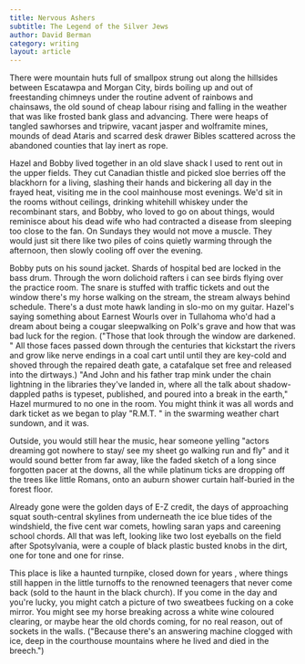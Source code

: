 ```yaml
---
title: Nervous Ashers
subtitle: The Legend of the Silver Jews
author: David Berman
category: writing
layout: article
---
```


There were mountain huts full of smallpox strung out along the hillsides between Escatawpa and Morgan City, birds boiling up and out of freestanding chimneys under the routine advent of rainbows and chainsaws, the old sound of cheap labour rising and falling in the weather that was like frosted bank glass and advancing. There were heaps of tangled sawhorses and tripwire, vacant jasper and wolframite mines, mounds of dead Ataris and scarred desk drawer Bibles scattered across the abandoned counties that lay inert as rope.

Hazel and Bobby lived together in an old slave shack I used to rent out in the upper fields. They cut Canadian thistle and picked sloe berries off the blackhorn for a living, slashing their hands and bickering all day in the frayed heat, visiting me in the cool mainhouse most evenings. We'd sit in the rooms without ceilings, drinking whitehill whiskey under the recombinant stars, and Bobby, who loved to go on about things, would reminisce about his dead wife who had contracted a disease from sleeping too close to the fan. On Sundays they would not move a muscle. They would just sit there like two piles of coins quietly warming through the afternoon, then slowly cooling off over the evening.

Bobby puts on his sound jacket. Shards of hospital bed are locked in the bass drum. Through the worn dolichoid rafters i can see birds flying over the practice room. The snare is stuffed with traffic tickets and out the window there's my horse walking on the stream, the stream always behind schedule. There's a dust mote hawk landing in slo-mo on my guitar. Hazel's saying something about Earnest Wourls over in Tullahoma who'd had a dream about being a cougar sleepwalking on Polk's grave and how that was bad luck for the region. ("Those that look through the window are darkened. " All those faces passed down through the centuries that kickstart the rivers and grow like nerve endings in a coal cart until until they are key-cold and shoved through the repaired death gate, a catafalque set free and released into the dirtways.) "And John and his father trap mink under the chain lightning in the libraries they've landed in, where all the talk about shadow-dappled paths is typeset, published, and poured into a break in the earth," Hazel murmured to no one in the room. You might think it was all words and dark ticket as we began to play "R.M.T. " in the swarming weather chart sundown, and it was.

Outside, you would still hear the music, hear someone yelling "actors dreaming got nowhere to stay/ see my sheet go walking run and fly" and it would sound better from far away, like the faded sketch of a long since forgotten pacer at the downs, all the while platinum ticks are dropping off the trees like little Romans, onto an auburn shower curtain half-buried in the forest floor.

Already gone were the golden days of E-Z credit, the days of approaching squat south-central skylines from underneath the ice blue tides of the windshield, the five cent war comets, howling saran yaps and careening school chords. All that was left, looking like two lost eyeballs on the field after Spotsylvania, were a couple of black plastic busted knobs in the dirt, one for tone and one for rinse.

This place is like a haunted turnpike, closed down for years , where things still happen in the little turnoffs to the renowned teenagers that never come back (sold to the haunt in the black church). If you come in the day and you're lucky, you might catch a picture of two sweatbees fucking on a coke mirror. You might see my horse breaking across a white wine coloured clearing, or maybe hear the old chords coming, for no real reason, out of sockets in the walls. ("Because there's an answering machine clogged with ice, deep in the courthouse mountains where he lived and died in the breech.")
